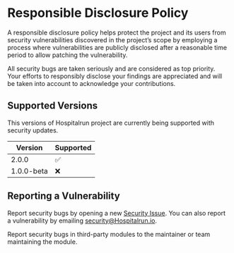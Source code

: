 # Responsible Disclosure Policy

A responsible disclosure policy helps protect the project and its users from security vulnerabilities discovered in the project’s scope by employing a process where vulnerabilities are publicly disclosed after a reasonable time period to allow patching the vulnerability.

All security bugs are taken seriously and are considered as top priority.
Your efforts to responsibly disclose your findings are appreciated and will be taken into account to acknowledge your contributions.

## Supported Versions

This versions of Hospitalrun project are currently being supported with security updates.

| Version | Supported          |
| ------- | ------------------ |
| 2.0.0   | :white_check_mark: |
| 1.0.0-beta   | :x:           |

## Reporting a Vulnerability

Report security bugs by opening a new [Security Issue](https://github.com/Hospitalrun/Hospitalrun-frontend/issues/new?template=security.md). You can also report a vulnerability by emailing security@Hospitalrun.io.

Report security bugs in third-party modules to the maintainer or team maintaining the module.
